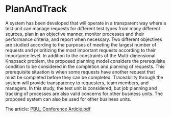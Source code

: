 # PlanAndTrack


A system has been developed that will operate in a transparent way where a test unit can manage requests for different test types from many different sources, plan in an objective manner, monitor processes and their performance criteria, and report when necessary. Two different objectives are studied according to the purposes of meeting the largest number of requests and prioritizing the most important requests according to their importance level. In addition to the constraints of the Multi-dimensional Knapsack problem, the proposed planning model considers the prerequisite condition to be considered in the completion and planning of requests. This prerequisite situation is when some requests have another request that must be completed before they can be completed. Traceability through the system will provide transparency to requesters, team members, and managers. In this study, the test unit is considered, but job planning and tracking of processes are also valid concerns for other business units. The proposed system can also be used for other business units.


The article: [PBU_ Conference Article.pdf](https://github.com/pinarbulbul/PlanAndTrack/files/12406133/PBU_.Conference.Article.pdf)
